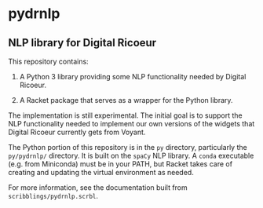 # pydrnlp #
## NLP library for Digital Ricoeur ##

This repository contains:

1. A Python 3 library providing some NLP functionality needed
   by Digital Ricoeur.

2. A Racket package that serves as a wrapper for the Python library.

The implementation is still experimental.
The initial goal is to support the NLP functionality needed
to implement our own versions of the widgets that
Digital Ricoeur currently gets from Voyant.

The Python portion of this repository is in the `py` directory,
particularly the `py/pydrnlp/` directory.
It is built on the `spaCy` NLP library.
A `conda` executable (e.g. from Miniconda) must be in your PATH,
but Racket takes care of creating and updating the virtual
environment as needed.

For more information, see the documentation built from
`scribblings/pydrnlp.scrbl`.


